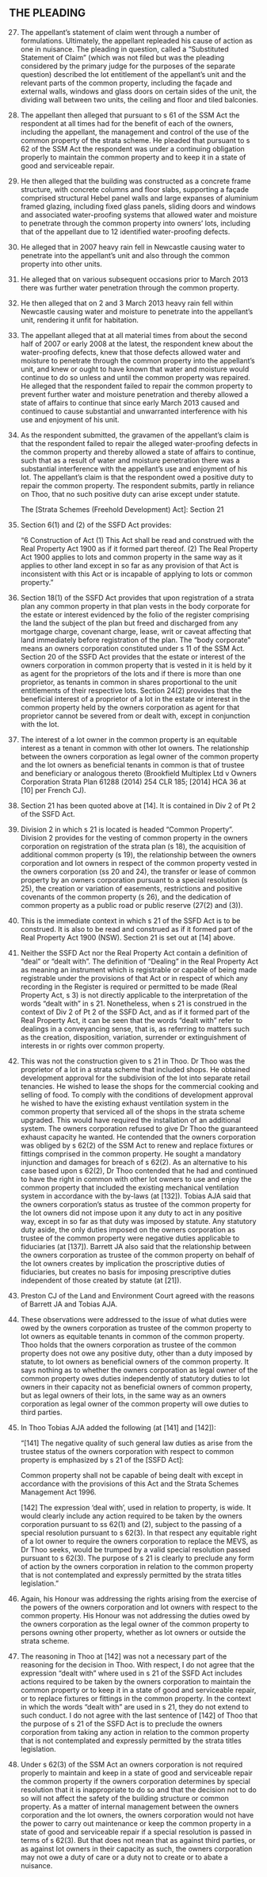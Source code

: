 ## THE PLEADING

27. The appellant’s statement of claim went through a number of formulations. Ultimately, the appellant repleaded his cause of action as one in nuisance. The pleading in question, called a “Substituted Statement of Claim” (which was not filed but was the pleading considered by the primary judge for the purposes of the separate question) described the lot entitlement of the appellant’s unit and the relevant parts of the common property, including the façade and external walls, windows and glass doors on certain sides of the unit, the dividing wall between two units, the ceiling and floor and tiled balconies.

28. The appellant then alleged that pursuant to s 61 of the SSM Act the respondent at all times had for the benefit of each of the owners, including the appellant, the management and control of the use of the common property of the strata scheme. He pleaded that pursuant to s 62 of the SSM Act the respondent was under a continuing obligation properly to maintain the common property and to keep it in a state of good and serviceable repair.

29. He then alleged that the building was constructed as a concrete frame structure, with concrete columns and floor slabs, supporting a façade comprised structural Hebel panel walls and large expanses of aluminium framed glazing, including fixed glass panels, sliding doors and windows and associated water-proofing systems that allowed water and moisture to penetrate through the common property into owners’ lots, including that of the appellant due to 12 identified water-proofing defects.

30. He alleged that in 2007 heavy rain fell in Newcastle causing water to penetrate into the appellant’s unit and also through the common property into other units.

31. He alleged that on various subsequent occasions prior to March 2013 there was further water penetration through the common property.

32. He then alleged that on 2 and 3 March 2013 heavy rain fell within Newcastle causing water and moisture to penetrate into the appellant’s unit, rendering it unfit for habitation.

33. The appellant alleged that at all material times from about the second half of 2007 or early 2008 at the latest, the respondent knew about the water-proofing defects, knew that those defects allowed water and moisture to penetrate through the common property into the appellant’s unit, and knew or ought to have known that water and moisture would continue to do so unless and until the common property was repaired. He alleged that the respondent failed to repair the common property to prevent further water and moisture penetration and thereby allowed a state of affairs to continue that since early March 2013 caused and continued to cause substantial and unwarranted interference with his use and enjoyment of his unit.

34. As the respondent submitted, the gravamen of the appellant’s claim is that the respondent failed to repair the alleged water-proofing defects in the common property and thereby allowed a state of affairs to continue, such that as a result of water and moisture penetration there was a substantial interference with the appellant’s use and enjoyment of his lot. The appellant’s claim is that the respondent owed a positive duty to repair the common property. The respondent submits, partly in reliance on Thoo, that no such positive duty can arise except under statute.

    The [Strata Schemes (Freehold Development) Act]: Section 21

35. Section 6(1) and (2) of the SSFD Act provides:

    “6   Construction of Act
    (1)     This Act shall be read and construed with the Real Property Act 1900 as if it formed part thereof.
    (2)     The Real Property Act 1900 applies to lots and common property in the same way as it applies to other land except in so far as any provision of that Act is inconsistent with this Act or is incapable of applying to lots or common property.”

36. Section 18(1) of the SSFD Act provides that upon registration of a strata plan any common property in that plan vests in the body corporate for the estate or interest evidenced by the folio of the register comprising the land the subject of the plan but freed and discharged from any mortgage charge, covenant charge, lease, writ or caveat affecting that land immediately before registration of the plan. The “body corporate” means an owners corporation constituted under s 11 of the SSM Act. Section 20 of the SSFD Act provides that the estate or interest of the owners corporation in common property that is vested in it is held by it as agent for the proprietors of the lots and if there is more than one proprietor, as tenants in common in shares proportional to the unit entitlements of their respective lots. Section 24(2) provides that the beneficial interest of a proprietor of a lot in the estate or interest in the common property held by the owners corporation as agent for that proprietor cannot be severed from or dealt with, except in conjunction with the lot.

37. The interest of a lot owner in the common property is an equitable interest as a tenant in common with other lot owners. The relationship between the owners corporation as legal owner of the common property and the lot owners as beneficial tenants in common is that of trustee and beneficiary or analogous thereto (Brookfield Multiplex Ltd v Owners Corporation Strata Plan 61288 (2014) 254 CLR 185; [2014] HCA 36 at [10] per French CJ).

38. Section 21 has been quoted above at [14]. It is contained in Div 2 of Pt 2 of the SSFD Act.

39. Division 2 in which s 21 is located is headed “Common Property”. Division 2 provides for the vesting of common property in the owners corporation on registration of the strata plan (s 18), the acquisition of additional common property (s 19), the relationship between the owners corporation and lot owners in respect of the common property vested in the owners corporation (ss 20 and 24), the transfer or lease of common property by an owners corporation pursuant to a special resolution (s 25), the creation or variation of easements, restrictions and positive covenants of the common property (s 26), and the dedication of common property as a public road or public reserve (27(2) and (3)).

40. This is the immediate context in which s 21 of the SSFD Act is to be construed. It is also to be read and construed as if it formed part of the Real Property Act 1900 (NSW). Section 21 is set out at [14] above.

41. Neither the SSFD Act nor the Real Property Act contain a definition of “deal” or “dealt with”. The definition of “Dealing” in the Real Property Act as meaning an instrument which is registrable or capable of being made registrable under the provisions of that Act or in respect of which any recording in the Register is required or permitted to be made (Real Property Act, s 3) is not directly applicable to the interpretation of the words “dealt with” in s 21. Nonetheless, when s 21 is construed in the context of Div 2 of Pt 2 of the SSFD Act, and as if it formed part of the Real Property Act, it can be seen that the words “dealt with” refer to dealings in a conveyancing sense, that is, as referring to matters such as the creation, disposition, variation, surrender or extinguishment of interests in or rights over common property.

42. This was not the construction given to s 21 in Thoo. Dr Thoo was the proprietor of a lot in a strata scheme that included shops. He obtained development approval for the subdivision of the lot into separate retail tenancies. He wished to lease the shops for the commercial cooking and selling of food. To comply with the conditions of development approval he wished to have the existing exhaust ventilation system in the common property that serviced all of the shops in the strata scheme upgraded. This would have required the installation of an additional system. The owners corporation refused to give Dr Thoo the guaranteed exhaust capacity he wanted. He contended that the owners corporation was obliged by s 62(2) of the SSM Act to renew and replace fixtures or fittings comprised in the common property. He sought a mandatory injunction and damages for breach of s 62(2). As an alternative to his case based upon s 62(2), Dr Thoo contended that he had and continued to have the right in common with other lot owners to use and enjoy the common property that included the existing mechanical ventilation system in accordance with the by-laws (at [132]). Tobias AJA said that the owners corporation’s status as trustee of the common property for the lot owners did not impose upon it any duty to act in any positive way, except in so far as that duty was imposed by statute. Any statutory duty aside, the only duties imposed on the owners corporation as trustee of the common property were negative duties applicable to fiduciaries (at [137]). Barrett JA also said that the relationship between the owners corporation as trustee of the common property on behalf of the lot owners creates by implication the proscriptive duties of fiduciaries, but creates no basis for imposing prescriptive duties independent of those created by statute (at [21]).

43. Preston CJ of the Land and Environment Court agreed with the reasons of Barrett JA and Tobias AJA.

44. These observations were addressed to the issue of what duties were owed by the owners corporation as trustee of the common property to lot owners as equitable tenants in common of the common property. Thoo holds that the owners corporation as trustee of the common property does not owe any positive duty, other than a duty imposed by statute, to lot owners as beneficial owners of the common property. It says nothing as to whether the owners corporation as legal owner of the common property owes duties independently of statutory duties to lot owners in their capacity not as beneficial owners of common property, but as legal owners of their lots, in the same way as an owners corporation as legal owner of the common property will owe duties to third parties.

45. In Thoo Tobias AJA added the following (at [141] and [142]):

    “[141]    The negative quality of such general law duties as arise from the trustee status of the owners corporation with respect to common property is emphasized by s 21 of the [SSFD Act]:

    Common property shall not be capable of being dealt with except in accordance with the provisions of this Act and the Strata Schemes Management Act 1996.

    [142]    The expression ‘deal with’, used in relation to property, is wide. It would clearly include any action required to be taken by the owners corporation pursuant to ss 62(1) and (2), subject to the passing of a special resolution pursuant to s 62(3). In that respect any equitable right of a lot owner to require the owners corporation to replace the MEVS, as Dr Thoo seeks, would be trumped by a valid special resolution passed pursuant to s 62(3). The purpose of s 21 is clearly to preclude any form of action by the owners corporation in relation to the common property that is not contemplated and expressly permitted by the strata titles legislation.”

46. Again, his Honour was addressing the rights arising from the exercise of the powers of the owners corporation and lot owners with respect to the common property. His Honour was not addressing the duties owed by the owners corporation as the legal owner of the common property to persons owning other property, whether as lot owners or outside the strata scheme.

47. The reasoning in Thoo at [142] was not a necessary part of the reasoning for the decision in Thoo. With respect, I do not agree that the expression “dealt with” where used in s 21 of the SSFD Act includes actions required to be taken by the owners corporation to maintain the common property or to keep it in a state of good and serviceable repair, or to replace fixtures or fittings in the common property. In the context in which the words “dealt with” are used in s 21, they do not extend to such conduct. I do not agree with the last sentence of [142] of Thoo that the purpose of s 21 of the SSFD Act is to preclude the owners corporation from taking any action in relation to the common property that is not contemplated and expressly permitted by the strata titles legislation.

48. Under s 62(3) of the SSM Act an owners corporation is not required properly to maintain and keep in a state of good and serviceable repair the common property if the owners corporation determines by special resolution that it is inappropriate to do so and that the decision not to do so will not affect the safety of the building structure or common property. As a matter of internal management between the owners corporation and the lot owners, the owners corporation would not have the power to carry out maintenance or keep the common property in a state of good and serviceable repair if a special resolution is passed in terms of s 62(3). But that does not mean that as against third parties, or as against lot owners in their capacity as such, the owners corporation may not owe a duty of care or a duty not to create or to abate a nuisance.